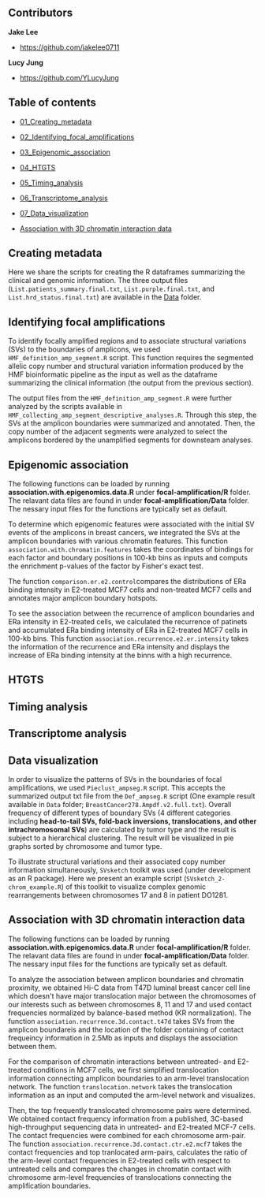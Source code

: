 ## Contributors

**Jake Lee**
- <https://github.com/jakelee0711>

**Lucy Jung**
- <https://github.com/YLucyJung>

## Table of contents

- [01_Creating_metadata](#Creating-metadata)
- [02_Identifying_focal_amplifications](#Identifying-focal-amplifications)
- [03_Epigenomic_association](#Epigenomic-association)
- [04_HTGTS](#HTGTS)
- [05_Timing_analysis](#Timing-analysis)
- [06_Transcriptome_analysis](#Transcriptome-analysis)
- [07_Data_visualization](#Data-visualization)


- [Association with 3D chromatin interaction data](#Association-with-3D-chromatin-interaction-data)


## Creating metadata
Here we share the scripts for creating the R dataframes summarizing the clinical and genomic information. The three output files (`List.patients_summary.final.txt`, `List.purple.final.txt`, and `List.hrd_status.final.txt`) are available in the <a href="https://github.com/parklab/focal-amplification/blob/main/Data">Data</a> folder.

## Identifying focal amplifications
To identify focally amplified regions and to associate structural variations (SVs) to the boundaries of amplicons, we used `HMF_definition_amp_segment.R` script. This function requires the segmented allelic copy number and structural variation information produced by the HMF bioinformatic pipeline as the input as well as the dataframe summarizing the clinical information (the output from the previous section).

The output files from the `HMF_definition_amp_segment.R` were further analyzed by the scripts available in `HMF_collecting_amp_segment_descriptive_analyses.R`. Through this step, the SVs at the amplicon boundaries were summarized and annotated. Then, the copy number of the adjacent segments were analyzed to select the amplicons bordered by the unamplified segments for downsteam analyses.

## Epigenomic association
The following functions can be loaded by running **association.with.epigenomics.data.R** under **focal-amplification/R** folder. The relavant data files are found in under **focal-amplification/Data** folder. The nessary input files for the functions are typically set as default.

To determine which epigenomic features were associated with the initial SV events of the amplicons in breast cancers, we integrated the SVs at the amplicon boundaries with various chromatin features. This function `association.with.chromatin.features` takes the coordinates of bindings for each factor and boundary positions in 100-kb bins as inputs and computs the enrichment p-values of the factor by Fisher's exact test.

The function `comparison.er.e2.control`compares the distributions of ERa binding intensity in E2-treated MCF7 cells and non-treated MCF7 cells and annotates major amplicon boundary hotspots.  

To see the association between the recurrence of amplicon boundaries and ERa intensity in E2-treated cells, we calculated the recurrence of patinets and accumulated ERa binding intensity of ERa in E2-treated MCF7 cells in 100-kb bins. This function `association.recurrence.e2.er.intensity` takes the information of the recurrence and ERa intensity and displays the increase of ERa binding intensity at the binns with a high recurrence.


## HTGTS


## Timing analysis


## Transcriptome analysis


## Data visualization
In order to visualize the patterns of SVs in the boundaries of focal amplifications, we used `Pieclust_ampseg.R` script. This accepts the summarized output txt file from the `Def_ampseg.R` script (One example result available in `Data` folder; `BreastCancer278.Ampdf.v2.full.txt`). Overall frequency of different types of boundary SVs (4 different categories including **head-to-tail SVs, fold-back inversions, translocations, and other intrachromosomal SVs**) are calculated by tumor type and the result is subject to a hierarchical clustering. The result will be visualized in pie graphs sorted by chromosome and tumor type.

To illustrate structural variations and their associated copy number information simultaneously, `SVsketch` toolkit was used (under development as an R package). Here we present an example script (`SVsketch_2-chrom_example.R`) of this toolkit to visualize complex genomic rearrangements between chromosomes 17 and 8 in patient DO1281.





## Association with 3D chromatin interaction data
The following functions can be loaded by running **association.with.epigenomics.data.R** under **focal-amplification/R** folder. The relavant data files are found in under **focal-amplification/Data** folder. The nessary input files for the functions are typically set as default.

To analyze the association between amplicon boundaries and chromatin proximity, we obtained Hi-C data from T47D luminal breast cancer cell line which doesn't have major translocation major between the chromosomes of our interests such as between chromosomes 8, 11 and 17 and used contact frequencies normalized by balance-based method (KR normalization). The function `association.recurrence.3d.contact.t47d` takes SVs from the amplicon boundareis and the location of the folder containing of contact frequeincy information in 2.5Mb as inputs and displays the association between them.

For the comparison of chromatin interactions between untreated- and E2-treated conditions in MCF7 cells, we first simplified translocation information connecting amplicon boundaries to an arm-level translocation network. The function `translocation.network` takes the translocation information as an input and computed the arm-level network and visualizes.

Then, the top frequently translocated chromosome pairs were determined. We obtained contact frequency information from a published, 3C-based high-throughput sequencing data in untreated- and E2-treated MCF-7 cells. The contact frequencies were combined for each chromosome arm-pair. The function `association.recurrence.3d.contact.ctr.e2.mcf7` takes the contact frequencies and top tranlocated arm-pairs, calculates the ratio of the arm-level contact frequencies in E2-treated cells with respect to untreated cells and compares the changes in chromatin contact with chromosome arm-level frequencies of translocations connecting the amplification boundaries. 
